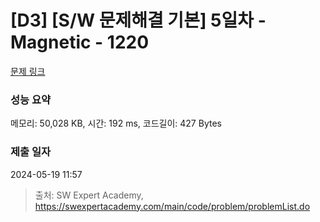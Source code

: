 # [D3] [S/W 문제해결 기본] 5일차 - Magnetic - 1220 

[문제 링크](https://swexpertacademy.com/main/code/problem/problemDetail.do?contestProbId=AV14hwZqABsCFAYD) 

### 성능 요약

메모리: 50,028 KB, 시간: 192 ms, 코드길이: 427 Bytes

### 제출 일자

2024-05-19 11:57



> 출처: SW Expert Academy, https://swexpertacademy.com/main/code/problem/problemList.do